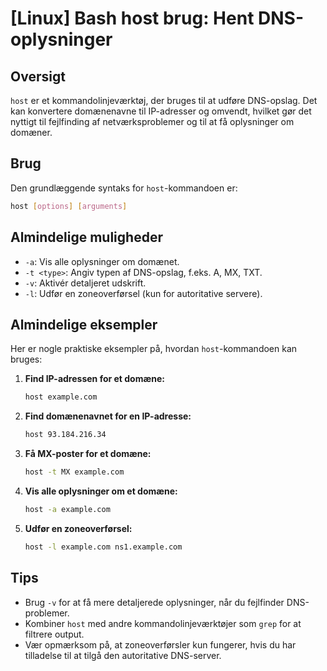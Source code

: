 # [Linux] Bash host brug: Hent DNS-oplysninger

## Oversigt
`host` er et kommandolinjeværktøj, der bruges til at udføre DNS-opslag. Det kan konvertere domænenavne til IP-adresser og omvendt, hvilket gør det nyttigt til fejlfinding af netværksproblemer og til at få oplysninger om domæner.

## Brug
Den grundlæggende syntaks for `host`-kommandoen er:

```bash
host [options] [arguments]
```

## Almindelige muligheder
- `-a`: Vis alle oplysninger om domænet.
- `-t <type>`: Angiv typen af DNS-opslag, f.eks. A, MX, TXT.
- `-v`: Aktivér detaljeret udskrift.
- `-l`: Udfør en zoneoverførsel (kun for autoritative servere).

## Almindelige eksempler
Her er nogle praktiske eksempler på, hvordan `host`-kommandoen kan bruges:

1. **Find IP-adressen for et domæne:**
   ```bash
   host example.com
   ```

2. **Find domænenavnet for en IP-adresse:**
   ```bash
   host 93.184.216.34
   ```

3. **Få MX-poster for et domæne:**
   ```bash
   host -t MX example.com
   ```

4. **Vis alle oplysninger om et domæne:**
   ```bash
   host -a example.com
   ```

5. **Udfør en zoneoverførsel:**
   ```bash
   host -l example.com ns1.example.com
   ```

## Tips
- Brug `-v` for at få mere detaljerede oplysninger, når du fejlfinder DNS-problemer.
- Kombiner `host` med andre kommandolinjeværktøjer som `grep` for at filtrere output.
- Vær opmærksom på, at zoneoverførsler kun fungerer, hvis du har tilladelse til at tilgå den autoritative DNS-server.